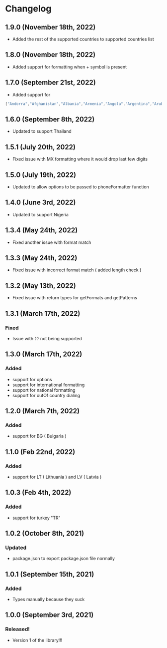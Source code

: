 # Changelog

## 1.9.0 (November 18th, 2022)

- Added the rest of the supported countries to supported countries list 

## 1.8.0 (November 18th, 2022)

- Added support for formatting when + symbol is present

## 1.7.0 (September 21st, 2022)

- Added support for 

```js
["Andorra","Afghanistan","Albania","Armenia","Angola","Argentina","Aruba","Azerbaijan","Bosnia & Herzegovina","Bangladesh","Burkina Faso","Bahrain","Burundi","Benin","Brunei","Bolivia","Brazil","Bhutan","Botswana","Belarus","Belize","Congo - Kinshasa","Central African Republic","Congo - Brazzaville","Côte d’Ivoire","Cook Islands","Chile","Cameroon","Colombia","Costa Rica","Cuba","Cape Verde","Curaçao","Cyprus","Djibouti","Algeria","Ecuador","Egypt","Eritrea","Ethiopia","Fiji","Micronesia","Faroe Islands","Gabon","Georgia","French Guiana","Ghana","Gibraltar","Greenland","Gambia","Guinea","Guadeloupe","Equatorial Guinea","Guatemala","Guinea-Bissau","Guyana","Honduras","Haiti","Indonesia","British Indian Ocean Territory","Iraq","Iran","Kenya","Kyrgyzstan","Cambodia","Comoros","North Korea","Kuwait","Laos","Lebanon","Liechtenstein","Sri Lanka","Liberia","Lesotho","Libya","Morocco","Monaco","Moldova","Montenegro","Madagascar","Marshall Islands","North Macedonia","Mali","Myanmar (Burma)","Mongolia","Martinique","Mauritania","Malta","Mauritius","Maldives","Malawi","Malaysia","Mozambique","Namibia","New Caledonia","Niger","Norfolk Island","Nicaragua","Nepal","Nauru","Niue","Oman","Panama","Peru","French Polynesia","Papua New Guinea","Philippines","Pakistan","St. Pierre & Miquelon","Palestinian Territories","Palau","Paraguay","Qatar","Réunion","Serbia","Russia","Rwanda","Saudi Arabia","Solomon Islands","Seychelles","Sudan","Sierra Leone","San Marino","Senegal","Somalia","Suriname","South Sudan","São Tomé & Príncipe","El Salvador","Syria","Eswatini","Chad","Togo","Tajikistan","Timor-Leste","Turkmenistan","Tunisia","Tonga","Tuvalu","Tanzania","Ukraine","Uganda","Uruguay","Uzbekistan","Venezuela","Vietnam","Vanuatu","Wallis & Futuna","Samoa","Kosovo","Yemen","Zambia","Zimbabwe"]
```

## 1.6.0 (September 8th, 2022)

- Updated to support Thailand

## 1.5.1 (July 20th, 2022)

- Fixed issue with MX formatting where it would drop last few digits

## 1.5.0 (July 19th, 2022)

- Updated to allow options to be passed to phoneFormatter function

## 1.4.0 (June 3rd, 2022)

- Updated to support Nigeria

## 1.3.4 (May 24th, 2022)

- Fixed another issue with format match

## 1.3.3 (May 24th, 2022)

- Fixed issue with incorrect format match ( added length check )

## 1.3.2 (May 13th, 2022)

- Fixed issue with return types for getFormats and getPatterns

## 1.3.1 (March 17th, 2022)

### Fixed

- Issue with `??` not being supported

## 1.3.0 (March 17th, 2022)

### Added

- support for options
- support for international formatting
- support for national formatting
- support for outOf country dialing

## 1.2.0 (March 7th, 2022)

### Added

- support for BG ( Bulgaria )

## 1.1.0 (Feb 22nd, 2022)

### Added

- support for LT ( Lithuania ) and LV ( Latvia )

## 1.0.3 (Feb 4th, 2022)

### Added

- support for turkey "TR"

## 1.0.2 (October 8th, 2021)

### Updated

- package.json to export package.json file normally

## 1.0.1 (September 15th, 2021)

### Added

- Types manually because they suck

## 1.0.0 (September 3rd, 2021)

### Released!

- Version 1 of the library!!!
